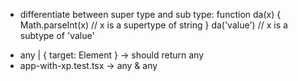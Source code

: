 

- differentiate between super type and sub type:
  function da(x) {
  Math.parseInt(x) // x is a supertype of string
  }
  da('value') // x is a subtype of 'value'

* any | { target: Element }  -> should return any
* app-with-xp.test.tsx -> any & any
